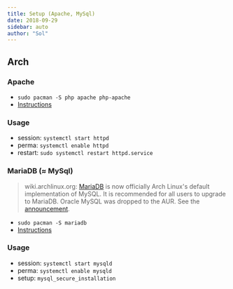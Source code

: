 ```yaml
---
title: Setup (Apache, MySql)
date: 2018-09-29
sidebar: auto
author: "Sol"
---
```


## Arch

### Apache
* `sudo pacman -S php apache php-apache`
* [Instructions](https://wiki.archlinux.org/index.php/Apache_HTTP_Server)

### Usage
* session: `systemctl start httpd`
* perma: `systemctl enable httpd`
* restart: `sudo systemctl restart httpd.service`


### MariaDB ($\approx$ MySql)
>wiki.archlinux.org: [MariaDB](https://mariadb.com/) is now officially Arch Linux's default implementation of MySQL. It is recommended for all users to upgrade to MariaDB. Oracle MySQL was dropped to the AUR. See the [announcement](https://www.archlinux.org/news/mariadb-replaces-mysql-in-repositories/). 

* `sudo pacman -S mariadb`
* [Instructions](https://wiki.archlinux.org/index.php/MySQL)

### Usage
* session: `systemctl start mysqld`
* perma: `systemctl enable mysqld`
* setup: `mysql_secure_installation`